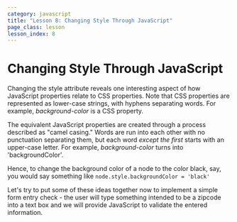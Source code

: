 ```yaml
---
category: javascript
title: "Lesson 8: Changing Style Through JavaScript"
page_class: lesson
lesson_index: 8
---
```

# Changing Style Through JavaScript

Changing the style attribute reveals one interesting aspect of how JavaScript properties relate to CSS properties. Note that CSS properties are represented as lower-case strings, with hyphens separating words. For example, _background-color_ is a CSS property.

The equivalent JavaScript properties are created through a process described as "camel casing." Words are run into each other with no punctuation separating them, but each word *except the first* starts with an upper-case letter. For example, _background-color_ turns into 'backgroundColor'.

Hence, to change the background color of a node to the color black, say, you would say something like `node.style.backgroundColor = 'black'`

Let's try to put some of these ideas together now to implement a simple form entry check - the user will type something intended to be a zipcode into a text box and we will provide JavaScript to validate the entered information.
